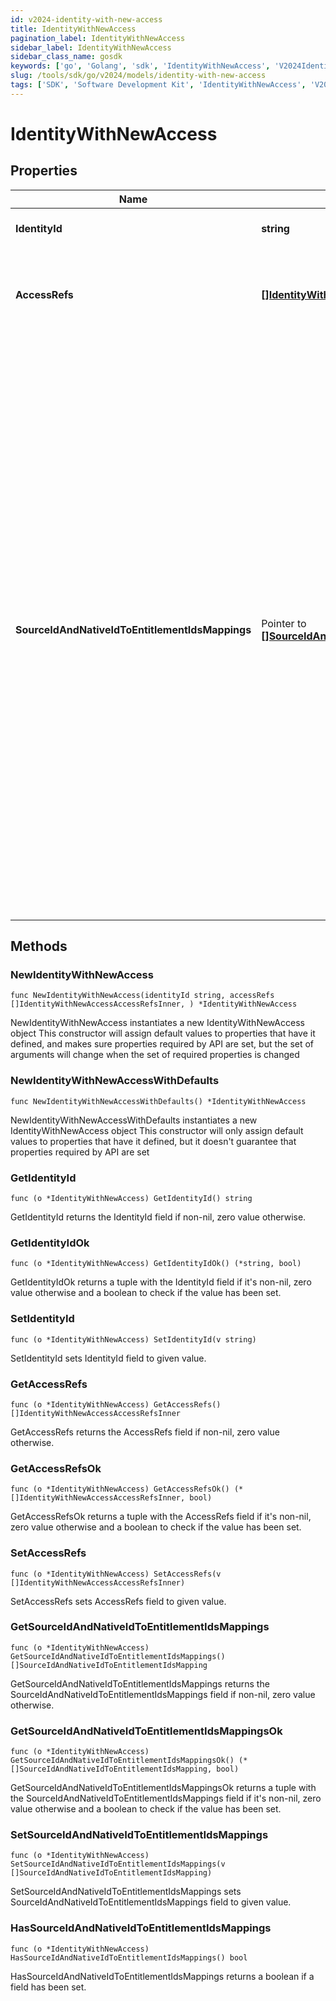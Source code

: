 ```yaml
---
id: v2024-identity-with-new-access
title: IdentityWithNewAccess
pagination_label: IdentityWithNewAccess
sidebar_label: IdentityWithNewAccess
sidebar_class_name: gosdk
keywords: ['go', 'Golang', 'sdk', 'IdentityWithNewAccess', 'V2024IdentityWithNewAccess'] 
slug: /tools/sdk/go/v2024/models/identity-with-new-access
tags: ['SDK', 'Software Development Kit', 'IdentityWithNewAccess', 'V2024IdentityWithNewAccess']
---
```


# IdentityWithNewAccess

## Properties

Name | Type | Description | Notes
------------ | ------------- | ------------- | -------------
**IdentityId** | **string** | Identity id to be checked. | 
**AccessRefs** | [**[]IdentityWithNewAccessAccessRefsInner**](identity-with-new-access-access-refs-inner) | The list of entitlements to consider for possible violations in a preventive check. | 
**SourceIdAndNativeIdToEntitlementIdsMappings** | Pointer to [**[]SourceIdAndNativeIdToEntitlementIdsMapping**](source-id-and-native-id-to-entitlement-ids-mapping) | Mappings between sourceId and nativeId to entitlement IDs for which access is requested. This is only being used for ARM analysis in case of user having multiple accounts on the same source on which entitlement is requested. Optional parameter that helps identify which account the entitlement is requested on. For scenarios where users have a single account on the source and do not provide this field, the available account is chosen. | [optional] 

## Methods

### NewIdentityWithNewAccess

`func NewIdentityWithNewAccess(identityId string, accessRefs []IdentityWithNewAccessAccessRefsInner, ) *IdentityWithNewAccess`

NewIdentityWithNewAccess instantiates a new IdentityWithNewAccess object
This constructor will assign default values to properties that have it defined,
and makes sure properties required by API are set, but the set of arguments
will change when the set of required properties is changed

### NewIdentityWithNewAccessWithDefaults

`func NewIdentityWithNewAccessWithDefaults() *IdentityWithNewAccess`

NewIdentityWithNewAccessWithDefaults instantiates a new IdentityWithNewAccess object
This constructor will only assign default values to properties that have it defined,
but it doesn't guarantee that properties required by API are set

### GetIdentityId

`func (o *IdentityWithNewAccess) GetIdentityId() string`

GetIdentityId returns the IdentityId field if non-nil, zero value otherwise.

### GetIdentityIdOk

`func (o *IdentityWithNewAccess) GetIdentityIdOk() (*string, bool)`

GetIdentityIdOk returns a tuple with the IdentityId field if it's non-nil, zero value otherwise
and a boolean to check if the value has been set.

### SetIdentityId

`func (o *IdentityWithNewAccess) SetIdentityId(v string)`

SetIdentityId sets IdentityId field to given value.


### GetAccessRefs

`func (o *IdentityWithNewAccess) GetAccessRefs() []IdentityWithNewAccessAccessRefsInner`

GetAccessRefs returns the AccessRefs field if non-nil, zero value otherwise.

### GetAccessRefsOk

`func (o *IdentityWithNewAccess) GetAccessRefsOk() (*[]IdentityWithNewAccessAccessRefsInner, bool)`

GetAccessRefsOk returns a tuple with the AccessRefs field if it's non-nil, zero value otherwise
and a boolean to check if the value has been set.

### SetAccessRefs

`func (o *IdentityWithNewAccess) SetAccessRefs(v []IdentityWithNewAccessAccessRefsInner)`

SetAccessRefs sets AccessRefs field to given value.


### GetSourceIdAndNativeIdToEntitlementIdsMappings

`func (o *IdentityWithNewAccess) GetSourceIdAndNativeIdToEntitlementIdsMappings() []SourceIdAndNativeIdToEntitlementIdsMapping`

GetSourceIdAndNativeIdToEntitlementIdsMappings returns the SourceIdAndNativeIdToEntitlementIdsMappings field if non-nil, zero value otherwise.

### GetSourceIdAndNativeIdToEntitlementIdsMappingsOk

`func (o *IdentityWithNewAccess) GetSourceIdAndNativeIdToEntitlementIdsMappingsOk() (*[]SourceIdAndNativeIdToEntitlementIdsMapping, bool)`

GetSourceIdAndNativeIdToEntitlementIdsMappingsOk returns a tuple with the SourceIdAndNativeIdToEntitlementIdsMappings field if it's non-nil, zero value otherwise
and a boolean to check if the value has been set.

### SetSourceIdAndNativeIdToEntitlementIdsMappings

`func (o *IdentityWithNewAccess) SetSourceIdAndNativeIdToEntitlementIdsMappings(v []SourceIdAndNativeIdToEntitlementIdsMapping)`

SetSourceIdAndNativeIdToEntitlementIdsMappings sets SourceIdAndNativeIdToEntitlementIdsMappings field to given value.

### HasSourceIdAndNativeIdToEntitlementIdsMappings

`func (o *IdentityWithNewAccess) HasSourceIdAndNativeIdToEntitlementIdsMappings() bool`

HasSourceIdAndNativeIdToEntitlementIdsMappings returns a boolean if a field has been set.


